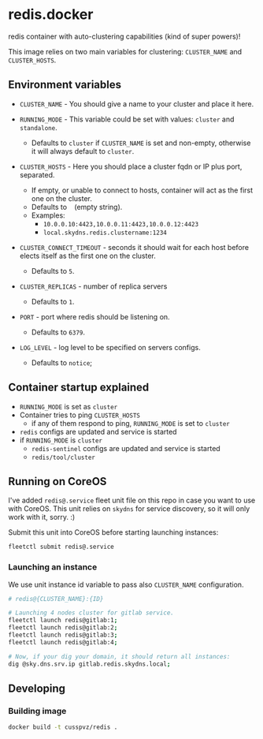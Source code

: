 # redis.docker

redis container with auto-clustering capabilities (kind of super powers)!

This image relies on two main variables for clustering: `CLUSTER_NAME` and `CLUSTER_HOSTS`.

## Environment variables

* `CLUSTER_NAME` - You should give a name to your cluster and place it here.


* `RUNNING_MODE` - This variable could be set with values: `cluster` and `standalone`.
  - Defaults to `cluster` if `CLUSTER_NAME` is set and non-empty, otherwise it will always default to `cluster`.


* `CLUSTER_HOSTS` - Here you should place a cluster fqdn or IP plus port, separated.
  - If empty, or unable to connect to hosts, container will act as the first one on the cluster.
  - Defaults to ` ` (empty string).
  - Examples:
    - `10.0.0.10:4423,10.0.0.11:4423,10.0.0.12:4423`
    - `local.skydns.redis.clustername:1234`


* `CLUSTER_CONNECT_TIMEOUT` - seconds it should wait for each host before elects itself as the first one on the cluster.
  - Defaults to `5`.


* `CLUSTER_REPLICAS` - number of replica servers
  - Defaults to `1`.


* `PORT` - port where redis should be listening on.
  - Defaults to `6379`.


* `LOG_LEVEL` - log level to be specified on servers configs.
  - Defaults to `notice`;


## Container startup explained

- `RUNNING_MODE` is set as `cluster`
- Container tries to ping `CLUSTER_HOSTS`
  - if any of them respond to ping, `RUNNING_MODE` is set to `cluster`
- `redis` configs are updated and service is started
- if `RUNNING_MODE` is `cluster`
  - `redis-sentinel` configs are updated and service is started
  - `redis/tool/cluster`

## Running on CoreOS

I've added `redis@.service` fleet unit file on this repo in case you want to use with CoreOS. This unit relies on `skydns` for service discovery, so it will only work with it, sorry. :)

Submit this unit into CoreOS before starting launching instances:
```bash
fleetctl submit redis@.service
```

### Launching an instance

We use unit instance id variable to pass also `CLUSTER_NAME` configuration.

```bash
# redis@{CLUSTER_NAME}:{ID}

# Launching 4 nodes cluster for gitlab service.
fleetctl launch redis@gitlab:1;
fleetctl launch redis@gitlab:2;
fleetctl launch redis@gitlab:3;
fleetctl launch redis@gitlab:4;

# Now, if your dig your domain, it should return all instances:
dig @sky.dns.srv.ip gitlab.redis.skydns.local;

```

## Developing

### Building image

```bash
docker build -t cusspvz/redis .
```
